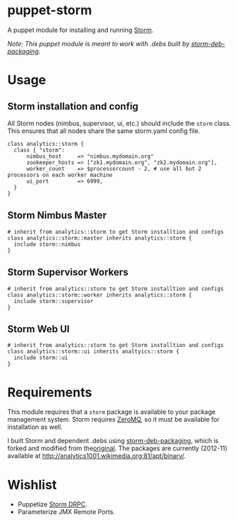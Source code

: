 # puppet-storm
A puppet module for installing and running [Storm](http://storm-project.net/).

_Note: This puppet module is meant to work with .debs built by [storm-deb-packaging](https://github.com/wmf-analytics/storm-deb-packaging)_.

# Usage
## Storm installation and config
All Storm nodes (nimbus, supervisor, ui, etc.) should
include the ```storm``` class.  This ensures that all
nodes share the same storm.yaml config file.

```puppet
class analytics::storm {
  class { "storm":
      nimbus_host     => "nimbus.mydomain.org"
      zookeeper_hosts => ["zk1.mydomain.org", "zk2.mydomain.org"],
      worker_count    => $processorcount - 2, # use all but 2 processors on each worker machine
      ui_port         => 6999,
  }
}
```

## Storm Nimbus Master
```puppet
# inherit from analytics::storm to get Storm installtion and configs
class analytics::storm::master inherits analytics::storm {
  include storm::nimbus
}
```

## Storm Supervisor Workers
```puppet
# inherit from analytics::storm to get Storm installtion and configs
class analytics::storm::worker inherits analytics::storm {
  include storm::supervisor
}
```

## Storm Web UI
```puppet
# inherit from analytics::storm to get Storm installtion and configs
class analytics::storm::ui inherits analtyics::storm {
  include storm::ui
}
```

# Requirements
This module requires that a ```storm``` package is available to your package
management system.  Storm requires [ZeroMQ](http://www.zeromq.org/), so it
must be available for installation as well.

I built Storm and dependent .debs using [storm-deb-packaging](https://github.com/wmf-analytics/storm-deb-packaging),
which is forked and modified from the[original](https://github.com/phobos182/storm-deb-packaging).
The packages are currently (2012-11) available at http://analytics1001.wikimedia.org:81/apt/binary/.

# Wishlist
- Puppetize [Storm DRPC](https://github.com/nathanmarz/storm/wiki/Distributed-RPC).
- Parameterize JMX Remote Ports.
